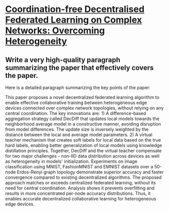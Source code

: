 # [Coordination-free Decentralised Federated Learning on Complex Networks:   Overcoming Heterogeneity](https://arxiv.org/abs/2312.04504)

## Write a very high-quality paragraph summarizing the paper that effectively covers the paper.

 Here is a detailed paragraph summarizing the key points of the paper:

This paper proposes a novel decentralized federated learning algorithm to enable effective collaborative training between heterogeneous edge devices connected over complex network topologies, without relying on any central coordination. The key innovations are: 1) A difference-based aggregation strategy called DecDiff that updates local models towards the neighborhood average model in a constructive manner, avoiding disruption from model differences. The update size is inversely weighted by the distance between the local and average model parameters. 2) A virtual teacher mechanism that creates soft labels for local data based on the true hard labels, enabling better generalization of local models using knowledge distillation principles. Together, DecDiff and the virtual teacher compensate for two major challenges - non-IID data distribution across devices as well as heterogeneity in models' initialization. Experiments on image classification using MNIST, FashionMNIST and EMNIST datasets over a 50-node Erdos-Renyi graph topology demonstrate superior accuracy and faster convergence compared to existing decentralized algorithms. The proposed approach matches or exceeds centralized federated learning, without its need for central coordination. Analysis shows it prevents overfitting and results in more concentrated per-node accuracy distributions. Thus, it enables accurate decentralized collaborative learning for heterogeneous edge devices.
